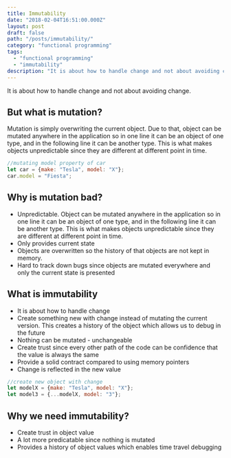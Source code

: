 ```yaml
---
title: Immutability
date: "2018-02-04T16:51:00.000Z"
layout: post
draft: false
path: "/posts/immutability/"
category: "functional programming"
tags:
  - "functional programming"
  - "immutability"
description: "It is about how to handle change and not about avoiding change."
---
```


It is about how to handle change and not about avoiding change. 

## But what is mutation?
Mutation is simply overwriting the current object. Due to that, object can be mutated anywhere in the application so in one line it can be an object of one type, and in the following line it can be another type. This is what makes objects unpredictable since they are different at different point in time.

```javascript
//mutating model property of car
let car = {make: "Tesla", model: "X"};
car.model = "Fiesta";
```

## Why is mutation bad? 
* Unpredictable. Object can be mutated anywhere in the application so in one line it can be an object of one type, and in the following line it can be another type. This is what makes objects unpredictable since they are different at different point in time.
* Only provides current state
* Objects are overwritten so the history of that objects are not kept in memory. 
* Hard to track down bugs since objects are mutated everywhere and only the current state is presented

## What is immutability
* It is about how to handle change
* Create something new with change instead of mutating the current version. This creates a history of the object which allows us to debug in the future
* Nothing can be mutated - unchangeable
* Create trust since every other path of the code can be confidence that the value is always the same
* Provide a solid contract compared to using memory pointers
* Change is reflected in the new value

```javascript
//create new object with change
let modelX = {make: "Tesla", model: "X"};
let model3 = {...modelX, model: "3"};
```

## Why we need immutability?
* Create trust in object value
* A lot more predicatable since nothing is mutated
* Provides a history of object values which enables time travel debugging
